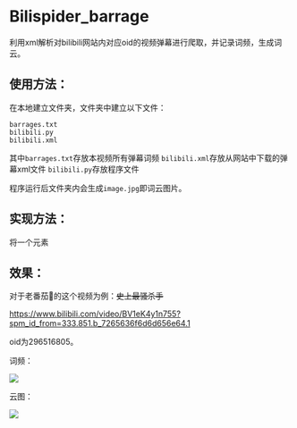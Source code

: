 # Bilispider_barrage
利用xml解析对bilibili网站内对应oid的视频弹幕进行爬取，并记录词频，生成词云。

## 使用方法：

在本地建立文件夹，文件夹中建立以下文件：

```
barrages.txt
bilibili.py
bilibili.xml
```
其中```barrages.txt```存放本视频所有弹幕词频
```bilibili.xml```存放从网站中下载的弹幕xml文件
```bilibili.py```存放程序文件

程序运行后文件夹内会生成```image.jpg```即词云图片。

## 实现方法：

将一个元素

## 效果：

对于老番茄🍅的这个视频为例：~~史上最骚杀手~~

https://www.bilibili.com/video/BV1eK4y1n755?spm_id_from=333.851.b_7265636f6d6d656e64.1

oid为296516805。

词频：

![](https://raw.githubusercontent.com/hhy-huang/Image/main/22.png)

云图：

![](https://raw.githubusercontent.com/hhy-huang/Image/main/luo.jpg)
